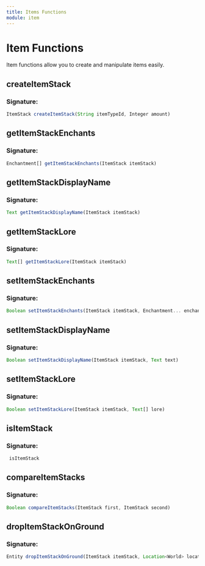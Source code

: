 ```yaml
---
title: Items Functions
module: item
---
```

# Item Functions
Item functions allow you to create and manipulate items easily. 

## createItemStack

### Signature: 
```javascript
ItemStack createItemStack(String itemTypeId, Integer amount)
```

## getItemStackEnchants

### Signature: 
```javascript
Enchantment[] getItemStackEnchants(ItemStack itemStack)
```

## getItemStackDisplayName

### Signature: 
```javascript
Text getItemStackDisplayName(ItemStack itemStack)
```

## getItemStackLore

### Signature: 
```javascript
Text[] getItemStackLore(ItemStack itemStack)
```

## setItemStackEnchants

### Signature: 
```javascript
Boolean setItemStackEnchants(ItemStack itemStack, Enchantment... enchantments)
```

## setItemStackDisplayName

### Signature: 
```javascript
Boolean setItemStackDisplayName(ItemStack itemStack, Text text)
```

## setItemStackLore

### Signature: 
```javascript
Boolean setItemStackLore(ItemStack itemStack, Text[] lore)
```

## isItemStack

### Signature: 
```javascript
 isItemStack
```

## compareItemStacks

### Signature: 
```javascript
Boolean compareItemStacks(ItemStack first, ItemStack second)
```

## dropItemStackOnGround

### Signature: 
```javascript
Entity dropItemStackOnGround(ItemStack itemStack, Location<World> location)
```

